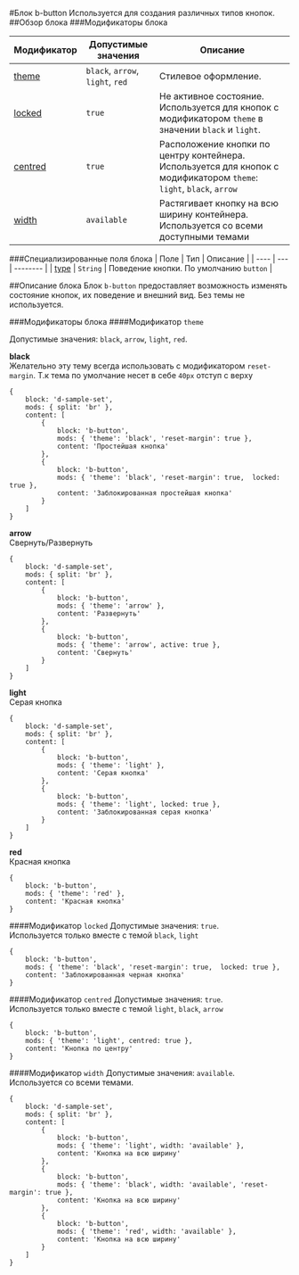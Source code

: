 #Блок b-button
Используется для создания различных типов кнопок.
##Обзор блока
###Модификаторы блока

| Модификатор   | Допустимые значения | Описание |
| ------------- | -----------------  | --------
| [theme](#theme) | `black`, `arrow`, `light`, `red` | Стилевое оформление.  |
|[locked](#locked)| `true` | Не активное состояние. Используется для кнопок с модификатором `theme` в значении `black` и `light`.
|[centred](#centred)| `true` | Расположение кнопки по центру контейнера. Используется для кнопок с модификатором `theme`: `light`, `black`, `arrow`
|[width](#width)| `available` | Растягивает кнопку на всю ширину контейнера. Используется со всеми доступными темами

###Специализированные поля блока
| Поле | Тип | Описание |
| ---- | --- | -------- |
| [type](#type) | `String` | Поведение кнопки. По умолчанию `button` |

##Описание блока
Блок `b-button` предоставляет возможность изменять состояние кнопок, их поведение и внешний вид.
Без темы не используется.

###Модификаторы блока
<a name="theme"></a>
####Модификатор `theme`

Допустимые значения: `black`, `arrow`, `light`, `red`.<br/>
  
**black**
<br/>
Желательно эту тему всегда использовать с модификатором `reset-margin`. Т.к тема по умолчание несет в себе `40px`
отступ с верху

```bemjson
{
    block: 'd-sample-set',
    mods: { split: 'br' },
    content: [
        {
            block: 'b-button',
            mods: { 'theme': 'black', 'reset-margin': true },
            content: 'Простейшая кнопка'
        },
        {
            block: 'b-button',
            mods: { 'theme': 'black', 'reset-margin': true,  locked: true },
            content: 'Заблокированная простейшая кнопка'
        }
    ]
}
```

**arrow**
<br/>
Свернуть/Развернуть
```bemjson
{
    block: 'd-sample-set',
    mods: { split: 'br' },
    content: [
        {
            block: 'b-button',
            mods: { 'theme': 'arrow' },
            content: 'Развернуть'
        }, 
        {
            block: 'b-button',
            mods: { 'theme': 'arrow', active: true },
            content: 'Свернуть'
        }
    ]
}
```

**light**
<br/>
Серая кнопка
```bemjson
{
    block: 'd-sample-set',
    mods: { split: 'br' },
    content: [
        {
            block: 'b-button',
            mods: { 'theme': 'light' },
            content: 'Серая кнопка'
        },
        {
            block: 'b-button',
            mods: { 'theme': 'light', locked: true },
            content: 'Заблокированная серая кнопка'
        }
    ]
}
```

**red**
<br/>
Красная кнопка
```bemjson
{
    block: 'b-button',
    mods: { 'theme': 'red' },
    content: 'Красная кнопка'
}
```

<a name="locked"></a>
####Модификатор `locked`
Допустимые значения: `true`.<br/>
Используется только вместе с темой `black`, `light`

```bemjson
{
    block: 'b-button',
    mods: { 'theme': 'black', 'reset-margin': true,  locked: true },
    content: 'Заблокированная черная кнопка'
}
```


<a name="centred"></a>
####Модификатор `centred`
Допустимые значения: `true`.<br/>
Используется только вместе с темой `light`, `black`, `arrow`

```bemjson
{
    block: 'b-button',
    mods: { 'theme': 'light', centred: true },
    content: 'Кнопка по центру'
}
```

<a name="width"></a>
####Модификатор `width`
Допустимые значения: `available`.
<br/>
Используется cо всеми темами.

```bemjson
{
    block: 'd-sample-set',
    mods: { split: 'br' },
    content: [
        {
            block: 'b-button',
            mods: { 'theme': 'light', width: 'available' },
            content: 'Кнопка на всю ширину'
        },
        {
            block: 'b-button',
            mods: { 'theme': 'black', width: 'available', 'reset-margin': true },
            content: 'Кнопка на всю ширину'
        },
        {
            block: 'b-button',
            mods: { 'theme': 'red', width: 'available' },
            content: 'Кнопка на всю ширину'
        }
    ]
}
```


 